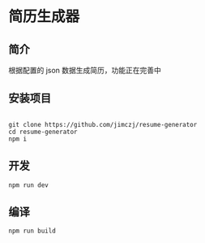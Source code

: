 # 简历生成器

## 简介

根据配置的 json 数据生成简历，功能正在完善中

## 安装项目

```shell

git clone https://github.com/jimczj/resume-generator
cd resume-generator
npm i
```

## 开发

```shell
npm run dev
```

## 编译

```shell
npm run build
```
